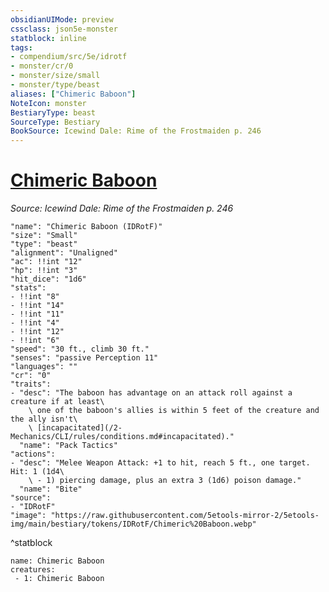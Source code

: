 ```yaml
---
obsidianUIMode: preview
cssclass: json5e-monster
statblock: inline
tags:
- compendium/src/5e/idrotf
- monster/cr/0
- monster/size/small
- monster/type/beast
aliases: ["Chimeric Baboon"]
NoteIcon: monster
BestiaryType: beast
SourceType: Bestiary
BookSource: Icewind Dale: Rime of the Frostmaiden p. 246
---
```

# [Chimeric Baboon](2-Mechanics/CLI/bestiary/beast/chimeric-baboon-idrotf.md)
*Source: Icewind Dale: Rime of the Frostmaiden p. 246*  

```statblock
"name": "Chimeric Baboon (IDRotF)"
"size": "Small"
"type": "beast"
"alignment": "Unaligned"
"ac": !!int "12"
"hp": !!int "3"
"hit_dice": "1d6"
"stats":
- !!int "8"
- !!int "14"
- !!int "11"
- !!int "4"
- !!int "12"
- !!int "6"
"speed": "30 ft., climb 30 ft."
"senses": "passive Perception 11"
"languages": ""
"cr": "0"
"traits":
- "desc": "The baboon has advantage on an attack roll against a creature if at least\
    \ one of the baboon's allies is within 5 feet of the creature and the ally isn't\
    \ [incapacitated](/2-Mechanics/CLI/rules/conditions.md#incapacitated)."
  "name": "Pack Tactics"
"actions":
- "desc": "Melee Weapon Attack: +1 to hit, reach 5 ft., one target. Hit: 1 (1d4\
    \ - 1) piercing damage, plus an extra 3 (1d6) poison damage."
  "name": "Bite"
"source":
- "IDRotF"
"image": "https://raw.githubusercontent.com/5etools-mirror-2/5etools-img/main/bestiary/tokens/IDRotF/Chimeric%20Baboon.webp"
```
^statblock

```encounter-table
name: Chimeric Baboon
creatures:
 - 1: Chimeric Baboon
```